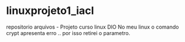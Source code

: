 # linuxprojeto1_iacl
repositorio arquivos - Projeto curso linux DIO
No meu linux o comando crypt apresenta erro .. por isso retirei o parametro.
